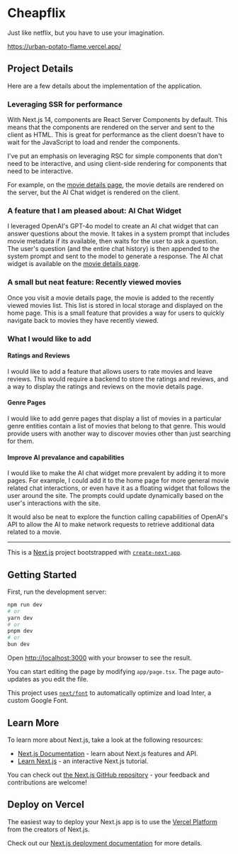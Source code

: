 # Cheapflix
Just like netflix, but you have to use your imagination.

https://urban-potato-flame.vercel.app/

## Project Details

Here are a few details about the implementation of the application.

### Leveraging SSR for performance

With Next.js 14, components are React Server Components by default. This means that the components are rendered on the server and sent to the client as HTML. This is great for performance as the client doesn't have to wait for the JavaScript to load and render the components.

I've put an emphasis on leveraging RSC for simple components that don't need to be interactive, and using client-side rendering for components that need to be interactive.

For example, on the [movie details page](https://urban-potato-flame.vercel.app/movie-details/llNU1NFpijiLc1udSYxBG), the movie details are rendered on the server, but the AI Chat widget is rendered on the client.

### A feature that I am pleased about: AI Chat Widget

I leveraged OpenAI's GPT-4o model to create an AI chat widget that can answer questions about the movie. It takes in a system prompt that includes movie metadata if its available, then waits for the user to ask a question. The user's question (and the entire chat history) is then appended to the system prompt and sent to the model to generate a response. The AI chat widget is available on the [movie details page](https://urban-potato-flame.vercel.app/movie-details/llNU1NFpijiLc1udSYxBG).

### A small but neat feature: Recently viewed movies

Once you visit a movie details page, the movie is added to the recently viewed movies list. This list is stored in local storage and displayed on the home page. This is a small feature that provides a way for users to quickly navigate back to movies they have recently viewed.

### What I would like to add

#### Ratings and Reviews

I would like to add a feature that allows users to rate movies and leave reviews. This would require a backend to store the ratings and reviews, and a way to display the ratings and reviews on the movie details page.

#### Genre Pages

I would like to add genre pages that display a list of movies in a particular genre entities contain a list of movies that belong to that genre. This would provide users with another way to discover movies other than just searching for them.

#### Improve AI prevalance and capabilities

I would like to make the AI chat widget more prevalent by adding it to more pages. For example, I could add it to the home page for more general movie related chat interactions, or even have it as a floating widget that follows the user around the site. The prompts could update dynamically based on the user's interactions with the site.

It would also be neat to explore the function calling capabilities of OpenAI's API to allow the AI to make network requests to retrieve additional data related to a movie.
 
--- 

This is a [Next.js](https://nextjs.org/) project bootstrapped with [`create-next-app`](https://github.com/vercel/next.js/tree/canary/packages/create-next-app).

## Getting Started

First, run the development server:

```bash
npm run dev
# or
yarn dev
# or
pnpm dev
# or
bun dev
```

Open [http://localhost:3000](http://localhost:3000) with your browser to see the result.

You can start editing the page by modifying `app/page.tsx`. The page auto-updates as you edit the file.

This project uses [`next/font`](https://nextjs.org/docs/basic-features/font-optimization) to automatically optimize and load Inter, a custom Google Font.

## Learn More

To learn more about Next.js, take a look at the following resources:

- [Next.js Documentation](https://nextjs.org/docs) - learn about Next.js features and API.
- [Learn Next.js](https://nextjs.org/learn) - an interactive Next.js tutorial.

You can check out [the Next.js GitHub repository](https://github.com/vercel/next.js/) - your feedback and contributions are welcome!

## Deploy on Vercel

The easiest way to deploy your Next.js app is to use the [Vercel Platform](https://vercel.com/new?utm_medium=default-template&filter=next.js&utm_source=create-next-app&utm_campaign=create-next-app-readme) from the creators of Next.js.

Check out our [Next.js deployment documentation](https://nextjs.org/docs/deployment) for more details.
